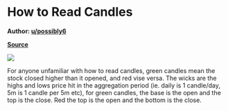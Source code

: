 # How to Read Candles

**Author: [u/possibly6](https://www.reddit.com/user/possibly6/)** 

**[Source](https://www.reddit.com/r/Superstonk/comments/n1g617/predicting_gme_price_action_with_elliot_waves_430/)**

![](https://preview.redd.it/5n3cc5e5r6w61.png?width=1264&format=png&auto=webp&s=8a0100190f4e392022e93493b6637ba5b21d132b)

For anyone unfamiliar with how to read candles, green candles mean the stock closed higher than it opened, and red vise versa. The wicks are the highs and lows price hit in the aggregation period (ie. daily is 1 candle/day, 5m is 1 candle per 5m etc), for green candles, the base is the open and the top is the close. Red the top is the open and the bottom is the close.
